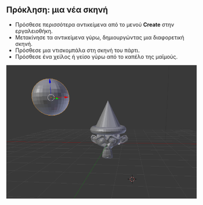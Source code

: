 ## Πρόκληση: μια νέα σκηνή

+ Πρόσθεσε περισσότερα αντικείμενα από το μενού **Create** στην εργαλειοθήκη.
+ Μετακίνησε τα αντικείμενα γύρω, δημιουργώντας μια διαφορετική σκηνή.
+ Πρόσθεσε μια ντισκομπάλα στη σκηνή του πάρτι.
+ Πρόσθεσε ένα χείλος ή γείσο γύρω από το καπέλο της μαϊμούς.

![Πρόκληση](images/challenge.png)
